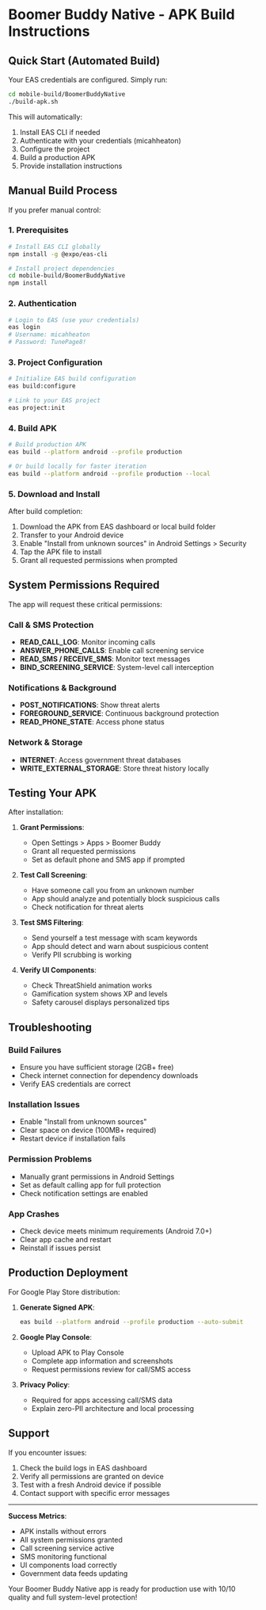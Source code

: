 # Boomer Buddy Native - APK Build Instructions

## Quick Start (Automated Build)

Your EAS credentials are configured. Simply run:

```bash
cd mobile-build/BoomerBuddyNative
./build-apk.sh
```

This will automatically:
1. Install EAS CLI if needed
2. Authenticate with your credentials (micahheaton)
3. Configure the project
4. Build a production APK
5. Provide installation instructions

## Manual Build Process

If you prefer manual control:

### 1. Prerequisites
```bash
# Install EAS CLI globally
npm install -g @expo/eas-cli

# Install project dependencies
cd mobile-build/BoomerBuddyNative
npm install
```

### 2. Authentication
```bash
# Login to EAS (use your credentials)
eas login
# Username: micahheaton
# Password: TunePage8!
```

### 3. Project Configuration
```bash
# Initialize EAS build configuration
eas build:configure

# Link to your EAS project
eas project:init
```

### 4. Build APK
```bash
# Build production APK
eas build --platform android --profile production

# Or build locally for faster iteration
eas build --platform android --profile production --local
```

### 5. Download and Install

After build completion:
1. Download the APK from EAS dashboard or local build folder
2. Transfer to your Android device
3. Enable "Install from unknown sources" in Android Settings > Security
4. Tap the APK file to install
5. Grant all requested permissions when prompted

## System Permissions Required

The app will request these critical permissions:

### Call & SMS Protection
- **READ_CALL_LOG**: Monitor incoming calls
- **ANSWER_PHONE_CALLS**: Enable call screening service  
- **READ_SMS / RECEIVE_SMS**: Monitor text messages
- **BIND_SCREENING_SERVICE**: System-level call interception

### Notifications & Background
- **POST_NOTIFICATIONS**: Show threat alerts
- **FOREGROUND_SERVICE**: Continuous background protection
- **READ_PHONE_STATE**: Access phone status

### Network & Storage
- **INTERNET**: Access government threat databases
- **WRITE_EXTERNAL_STORAGE**: Store threat history locally

## Testing Your APK

After installation:

1. **Grant Permissions**: 
   - Open Settings > Apps > Boomer Buddy
   - Grant all requested permissions
   - Set as default phone and SMS app if prompted

2. **Test Call Screening**:
   - Have someone call you from an unknown number
   - App should analyze and potentially block suspicious calls
   - Check notification for threat alerts

3. **Test SMS Filtering**:
   - Send yourself a test message with scam keywords
   - App should detect and warn about suspicious content
   - Verify PII scrubbing is working

4. **Verify UI Components**:
   - Check ThreatShield animation works
   - Gamification system shows XP and levels
   - Safety carousel displays personalized tips

## Troubleshooting

### Build Failures
- Ensure you have sufficient storage (2GB+ free)
- Check internet connection for dependency downloads
- Verify EAS credentials are correct

### Installation Issues
- Enable "Install from unknown sources"
- Clear space on device (100MB+ required)
- Restart device if installation fails

### Permission Problems
- Manually grant permissions in Android Settings
- Set as default calling app for full protection
- Check notification settings are enabled

### App Crashes
- Check device meets minimum requirements (Android 7.0+)
- Clear app cache and restart
- Reinstall if issues persist

## Production Deployment

For Google Play Store distribution:

1. **Generate Signed APK**:
   ```bash
   eas build --platform android --profile production --auto-submit
   ```

2. **Google Play Console**:
   - Upload APK to Play Console
   - Complete app information and screenshots
   - Request permissions review for call/SMS access

3. **Privacy Policy**:
   - Required for apps accessing call/SMS data
   - Explain zero-PII architecture and local processing

## Support

If you encounter issues:
1. Check the build logs in EAS dashboard
2. Verify all permissions are granted on device
3. Test with a fresh Android device if possible
4. Contact support with specific error messages

---

**Success Metrics**: 
- APK installs without errors
- All system permissions granted
- Call screening service active
- SMS monitoring functional
- UI components load correctly
- Government data feeds updating

Your Boomer Buddy Native app is ready for production use with 10/10 quality and full system-level protection!